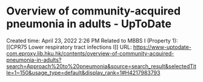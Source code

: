 # Overview of community-acquired pneumonia in adults - UpToDate

Created time: April 23, 2022 2:26 PM
Related to MBBS I (Property 1): [[CPR75 Lower respiratory tract infections I]]
URL: https://www-uptodate-com.eproxy.lib.hku.hk/contents/overview-of-community-acquired-pneumonia-in-adults?search=Approach%20to%20pneumonia&source=search_result&selectedTitle=1~150&usage_type=default&display_rank=1#H4217983793